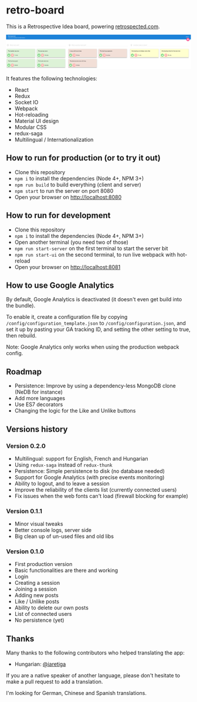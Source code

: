 # retro-board

This is a Retrospective Idea board, powering [retrospected.com](http://www.retrospected.com).

![Retrospected.com](/content/screenshot.png?raw=true "Retrospected.com")

It features the following technologies:

* React
* Redux
* Socket IO
* Webpack
* Hot-reloading
* Material UI design
* Modular CSS
* redux-saga
* Multilingual / Internationalization


## How to run for production (or to try it out)

* Clone this repository
* `npm i` to install the dependencies (Node 4+, NPM 3+)
* `npm run build` to build everything (client and server)
* `npm start` to run the server on port 8080
* Open your browser on [http://localhost:8080](http://localhost:8080)


## How to run for development

* Clone this repository
* `npm i` to install the dependencies (Node 4+, NPM 3+)
* Open another terminal (you need two of those)
* `npm run start-server` on the first terminal to start the server bit
* `npm run start-ui` on the second terminal, to run live webpack with hot-reload
* Open your browser on [http://localhost:8081](http://localhost:8081)


## How to use Google Analytics

By default, Google Analytics is deactivated (it doesn't even get build into the bundle).

To enable it, create a configuration file by copying `/config/configuration_template.json` to `/config/configuration.json`, and set it up by pasting your GA tracking ID, and setting the other setting to true, then rebuild.

Note: Google Analytics only works when using the production webpack config.


## Roadmap

* Persistence: Improve by using a dependency-less MongoDB clone (NeDB for instance)
* Add more languages
* Use ES7 decorators
* Changing the logic for the Like and Unlike buttons


## Versions history

### Version 0.2.0

* Multilingual: support for English, French and Hungarian
* Using `redux-saga` instead of `redux-thunk`
* Persistence: Simple persistence to disk (no database needed)
* Support for Google Analytics (with precise events monitoring)
* Ability to logout, and to leave a session
* Improve the reliability of the clients list (currently connected users)
* Fix issues when the web fonts can't load (firewall blocking for example)

### Version 0.1.1

* Minor visual tweaks
* Better console logs, server side
* Big clean up of un-used files and old libs

### Version 0.1.0

* First production version
* Basic functionalities are there and working
* Login
* Creating a session
* Joining a session
* Adding new posts
* Like / Unlike posts
* Ability to delete our own posts
* List of connected users
* No persistence (yet)

## Thanks

Many thanks to the following contributors who helped translating the app:

* Hungarian: [@iaretiga](https://github.com/iaretiga)

If you are a native speaker of another language, please don't hesitate to make a pull request to add a translation.

I'm looking for German, Chinese and Spanish translations.
